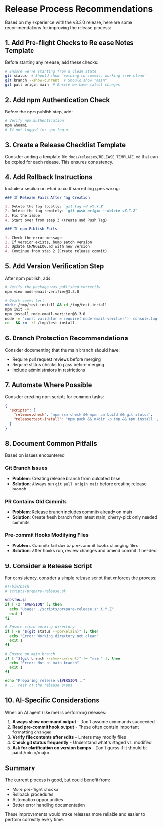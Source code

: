 # Release Process Recommendations

Based on my experience with the v3.3.0 release, here are some recommendations for improving the
release process:

## 1. Add Pre-flight Checks to Release Notes Template

Before starting any release, add these checks:

```bash
# Ensure we're starting from a clean state
git status  # Should show "nothing to commit, working tree clean"
git branch --show-current  # Should show "main"
git pull origin main  # Ensure we have latest changes
```

## 2. Add npm Authentication Check

Before the npm publish step, add:

```bash
# Verify npm authentication
npm whoami
# If not logged in: npm login
```

## 3. Create a Release Checklist Template

Consider adding a template file `docs/releases/RELEASE_TEMPLATE.md` that can be copied for each
release. This ensures consistency.

## 4. Add Rollback Instructions

Include a section on what to do if something goes wrong:

```markdown
### If Release Fails After Tag Creation

1. Delete the tag locally: `git tag -d vX.Y.Z`
2. Delete the tag remotely: `git push origin --delete vX.Y.Z`
3. Fix the issue
4. Start over from step 3 (Create and Push Tag)

### If npm Publish Fails

1. Check the error message
2. If version exists, bump patch version
3. Update CHANGELOG.md with new version
4. Continue from step 2 (Create release commit)
```

## 5. Add Version Verification Step

After npm publish, add:

```bash
# Verify the package was published correctly
npm view node-email-verifier@3.3.0

# Quick smoke test
mkdir /tmp/test-install && cd /tmp/test-install
npm init -y
npm install node-email-verifier@3.3.0
node -e "const validator = require('node-email-verifier'); console.log('Install successful');"
cd - && rm -rf /tmp/test-install
```

## 6. Branch Protection Recommendations

Consider documenting that the main branch should have:

- Require pull request reviews before merging
- Require status checks to pass before merging
- Include administrators in restrictions

## 7. Automate Where Possible

Consider creating npm scripts for common tasks:

```json
{
  "scripts": {
    "release:check": "npm run check && npm run build && git status",
    "release:test-install": "npm pack && mkdir -p tmp && npm install ./node-email-verifier-*.tgz --prefix tmp && rm -rf tmp *.tgz"
  }
}
```

## 8. Document Common Pitfalls

Based on issues encountered:

### Git Branch Issues

- **Problem**: Creating release branch from outdated base
- **Solution**: Always run `git pull origin main` before creating release branch

### PR Contains Old Commits

- **Problem**: Release branch includes commits already on main
- **Solution**: Create fresh branch from latest main, cherry-pick only needed commits

### Pre-commit Hooks Modifying Files

- **Problem**: Commits fail due to pre-commit hooks changing files
- **Solution**: After hooks run, review changes and amend commit if needed

## 9. Consider a Release Script

For consistency, consider a simple release script that enforces the process:

```bash
#!/bin/bash
# scripts/prepare-release.sh

VERSION=$1
if [ -z "$VERSION" ]; then
  echo "Usage: ./scripts/prepare-release.sh X.Y.Z"
  exit 1
fi

# Ensure clean working directory
if [ -n "$(git status --porcelain)" ]; then
  echo "Error: Working directory not clean"
  exit 1
fi

# Ensure on main branch
if [ "$(git branch --show-current)" != "main" ]; then
  echo "Error: Not on main branch"
  exit 1
fi

echo "Preparing release v$VERSION..."
# ... rest of the release steps
```

## 10. AI-Specific Considerations

When an AI agent (like me) is performing releases:

1. **Always show command output** - Don't assume commands succeeded
2. **Read pre-commit hook output** - These often contain important formatting changes
3. **Verify file contents after edits** - Linters may modify files
4. **Check git status frequently** - Understand what's staged vs. modified
5. **Ask for clarification on version bumps** - Don't guess if it should be patch/minor/major

## Summary

The current process is good, but could benefit from:

- More pre-flight checks
- Rollback procedures
- Automation opportunities
- Better error handling documentation

These improvements would make releases more reliable and easier to perform correctly every time.
